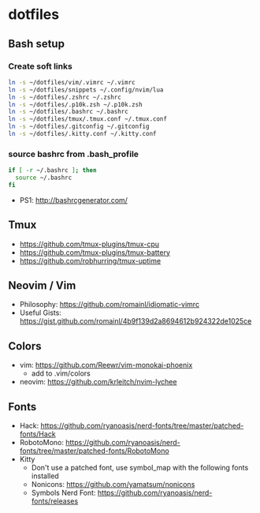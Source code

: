 # dotfiles

## Bash setup

### Create soft links

```bash
ln -s ~/dotfiles/vim/.vimrc ~/.vimrc
ln -s ~/dotfiles/snippets ~/.config/nvim/lua
ln -s ~/dotfiles/.zshrc ~/.zshrc
ln -s ~/dotfiles/.p10k.zsh ~/.p10k.zsh
ln -s ~/dotfiles/.bashrc ~/.bashrc
ln -s ~/dotfiles/tmux/.tmux.conf ~/.tmux.conf
ln -s ~/dotfiles/.gitconfig ~/.gitconfig
ln -s ~/dotfiles/.kitty.conf ~/.kitty.conf
```

### source bashrc from .bash_profile

```bash
if [ -r ~/.bashrc ]; then
  source ~/.bashrc
fi
```

- PS1: http://bashrcgenerator.com/

## Tmux

- https://github.com/tmux-plugins/tmux-cpu
- https://github.com/tmux-plugins/tmux-battery
- https://github.com/robhurring/tmux-uptime

## Neovim / Vim

- Philosophy: https://github.com/romainl/idiomatic-vimrc
- Useful Gists: https://gist.github.com/romainl/4b9f139d2a8694612b924322de1025ce

## Colors

- vim: https://github.com/Reewr/vim-monokai-phoenix
  - add to .vim/colors
- neovim: https://github.com/krleitch/nvim-lychee

## Fonts

- Hack: https://github.com/ryanoasis/nerd-fonts/tree/master/patched-fonts/Hack
- RobotoMono: https://github.com/ryanoasis/nerd-fonts/tree/master/patched-fonts/RobotoMono
- Kitty
  - Don't use a patched font, use symbol_map with the following fonts installed
  - Nonicons: https://github.com/yamatsum/nonicons
  - Symbols Nerd Font: https://github.com/ryanoasis/nerd-fonts/releases
